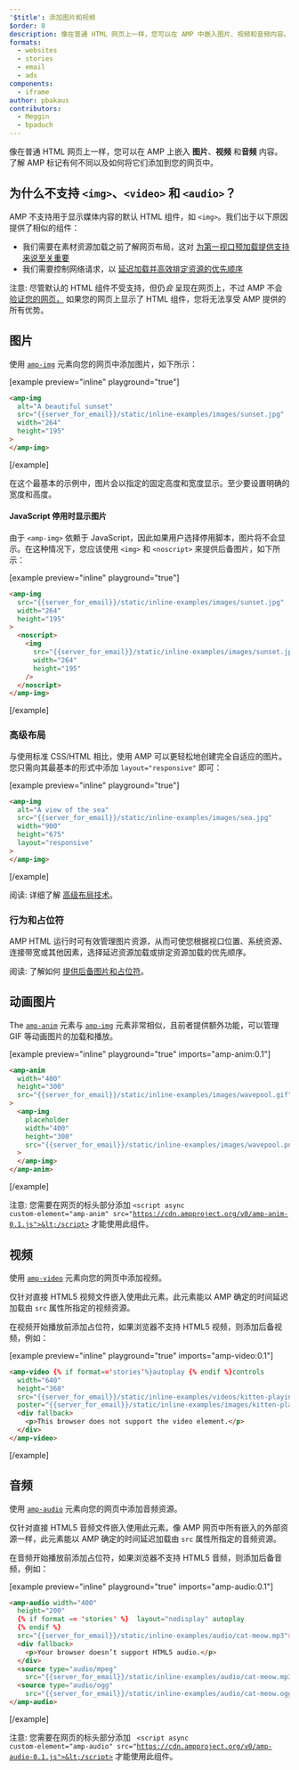 ```yaml
---
'$title': 添加图片和视频
$order: 8
description: 像在普通 HTML 网页上一样，您可以在 AMP 中嵌入图片、视频和音频内容。了解 AMP 等效项有何不同以及如何…
formats:
  - websites
  - stories
  - email
  - ads
components:
  - iframe
author: pbakaus
contributors:
  - Meggin
  - bpaduch
---
```


像在普通 HTML 网页上一样，您可以在 AMP 上嵌入 **图片**、**视频** 和**音频** 内容。了解 AMP 标记有何不同以及如何将它们添加到您的网页中。

## 为什么不支持 `<img>`、`<video>` 和 `<audio>`？

AMP 不支持用于显示媒体内容的默认 HTML 组件，如 `<img>`。我们出于以下原因提供了相似的组件：

- 我们需要在素材资源加载之前了解网页布局，这对 [为第一视口预加载提供支持来说至关重要](../../../../about/how-amp-works.html#size-all-resources-statically)
- 我们需要控制网络请求，以 [延迟加载并高效排定资源的优先顺序](../../../../about/how-amp-works.html#prioritize-resource-loading)

注意: 尽管默认的 HTML 组件不受支持，但仍*会* 呈现在网页上，不过 AMP 不会 [验证您的网页，](../../../../documentation/guides-and-tutorials/learn/validation-workflow/validate_amp.md) 如果您的网页上显示了 HTML 组件，您将无法享受 AMP 提供的所有优势。

## 图片

使用 [`amp-img`](../../../../documentation/components/reference/amp-img.md) 元素向您的网页中添加图片，如下所示：

[example preview="inline" playground="true"]

```html
<amp-img
  alt="A beautiful sunset"
  src="{{server_for_email}}/static/inline-examples/images/sunset.jpg"
  width="264"
  height="195"
>
</amp-img>
```

[/example]

在这个最基本的示例中，图片会以指定的固定高度和宽度显示。至少要设置明确的宽度和高度。

#### JavaScript 停用时显示图片

由于 `<amp-img>` 依赖于 JavaScript，因此如果用户选择停用脚本，图片将不会显示。在这种情况下，您应该使用 `<img>` 和 `<noscript>` 来提供后备图片，如下所示：

[example preview="inline" playground="true"]

```html
<amp-img
  src="{{server_for_email}}/static/inline-examples/images/sunset.jpg"
  width="264"
  height="195"
>
  <noscript>
    <img
      src="{{server_for_email}}/static/inline-examples/images/sunset.jpg"
      width="264"
      height="195"
    />
  </noscript>
</amp-img>
```

[/example]

### 高级布局

与使用标准 CSS/HTML 相比，使用 AMP 可以更轻松地创建完全自适应的图片。您只需向其最基本的形式中添加 `layout="responsive"` 即可：

[example preview="inline" playground="true"]

```html
<amp-img
  alt="A view of the sea"
  src="{{server_for_email}}/static/inline-examples/images/sea.jpg"
  width="900"
  height="675"
  layout="responsive"
>
</amp-img>
```

[/example]

阅读: 详细了解 [高级布局技术](../../../../documentation/guides-and-tutorials/develop/style_and_layout/control_layout.md)。

### 行为和占位符

AMP HTML 运行时可有效管理图片资源，从而可使您根据视口位置、系统资源、连接带宽或其他因素，选择延迟资源加载或排定资源加载的优先顺序。

阅读: 了解如何 [提供后备图片和占位符](../../../../documentation/guides-and-tutorials/develop/style_and_layout/placeholders.md)。

## 动画图片

The [`amp-anim`](../../../../documentation/components/reference/amp-anim.md) 元素与 [`amp-img`](../../../../documentation/components/reference/amp-img.md) 元素非常相似，且前者提供额外功能，可以管理 GIF 等动画图片的加载和播放。

[example preview="inline" playground="true" imports="amp-anim:0.1"]

```html
<amp-anim
  width="400"
  height="300"
  src="{{server_for_email}}/static/inline-examples/images/wavepool.gif"
>
  <amp-img
    placeholder
    width="400"
    height="300"
    src="{{server_for_email}}/static/inline-examples/images/wavepool.png"
  >
  </amp-img>
</amp-anim>
```

[/example]

注意: 您需要在网页的标头部分添加 <code>&lt;script async custom-element="amp-anim" src="https://cdn.ampproject.org/v0/amp-anim-0.1.js">&lt;/script></code> 才能使用此组件。

## 视频

使用 [`amp-video`](../../../../documentation/components/reference/amp-video.md) 元素向您的网页中添加视频。

仅针对直接 HTML5 视频文件嵌入使用此元素。此元素能以 AMP 确定的时间延迟加载由 `src` 属性所指定的视频资源。

在视频开始播放前添加占位符，如果浏览器不支持 HTML5 视频，则添加后备视频，例如：

[example preview="inline" playground="true" imports="amp-video:0.1"]

```html
<amp-video {% if format=='stories'%}autoplay {% endif %}controls
  width="640"
  height="360"
  src="{{server_for_email}}/static/inline-examples/videos/kitten-playing.mp4"
  poster="{{server_for_email}}/static/inline-examples/images/kitten-playing.png">
  <div fallback>
    <p>This browser does not support the video element.</p>
  </div>
</amp-video>
```

[/example]

## 音频

使用 [`amp-audio`](../../../../documentation/components/reference/amp-audio.md) 元素向您的网页中添加音频资源。

仅针对直接 HTML5 音频文件嵌入使用此元素。像 AMP 网页中所有嵌入的外部资源一样，此元素能以 AMP 确定的时间延迟加载由 `src` 属性所指定的音频资源。

在音频开始播放前添加占位符，如果浏览器不支持 HTML5 音频，则添加后备音频，例如：

[example preview="inline" playground="true" imports="amp-audio:0.1"]

```html
<amp-audio width="400"
  height="200"
  {% if format == 'stories' %}  layout="nodisplay" autoplay
  {% endif %}
  src="{{server_for_email}}/static/inline-examples/audio/cat-meow.mp3">
  <div fallback>
    <p>Your browser doesn’t support HTML5 audio.</p>
  </div>
  <source type="audio/mpeg"
    src="{{server_for_email}}/static/inline-examples/audio/cat-meow.mp3">
  <source type="audio/ogg"
    src="{{server_for_email}}/static/inline-examples/audio/cat-meow.ogg">
</amp-audio>
```

[/example]

注意: 您需要在网页的标头部分添加 <code> &lt;script async custom-element="amp-audio" src="https://cdn.ampproject.org/v0/amp-audio-0.1.js">&lt;/script></code> 才能使用此组件。
